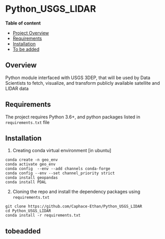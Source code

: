 # Python_USGS_LIDAR

**Table of content**

- [Project Overview](#overview)
- [Requirements](#requirements)
- [Installation](#installation)
- [To be added](#tobeadded)

## Overview
Python module interfaced with USGS 3DEP, that will be used by Data Scientists to fetch, visualize, and transform publicly available satellite and LIDAR data


## Requirements
The project requires Python 3.6+, and python packages listed in `requirements.txt` file

## Installation 

1. Creating conda virtual environment [in ubuntu]
```
conda create -n geo_env
conda activate geo_env
conda config  --env --add channels conda-forge
conda config --env --set channel_priority strict
conda install geopandas
conda install PDAL
```

2. Cloning the repo and install the dependency packages using `requirements.txt`
```
git clone https://github.com/Caphace-Ethan/Python_USGS_LIDAR
cd Python_USGS_LIDAR
conda install -r requirements.txt
```

## tobeadded